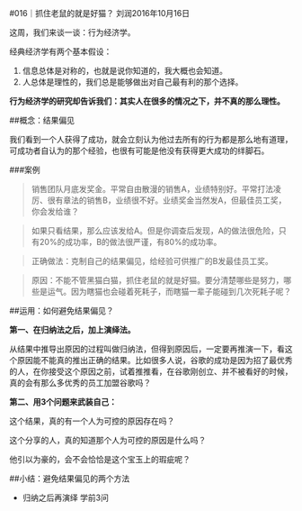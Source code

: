 #016｜抓住老鼠的就是好猫？
刘润2016年10月16日

这周，我们来谈一谈：行为经济学。

经典经济学有两个基本假设：

1. 信息总体是对称的，也就是说你知道的，我大概也会知道。
2. 人总体是理性的，我们总是能够做出对自己最有利的那个选择。

**行为经济学的研究却告诉我们：其实人在很多的情况之下，并不真的那么理性。**

##概念：结果偏见

我们看到一个人获得了成功，就会立刻认为他过去所有的行为都是那么地有道理，可成功者自认为的那个经验，也很有可能是他没有获得更大成功的绊脚石。

###案例

>销售团队月底发奖金。平常自由散漫的销售A，业绩特别好。平常打法凌厉、很有章法的销售B，业绩很不好。业绩奖金当然发A，但最佳员工奖，你会发给谁？

>如果只看结果，那么应该发给A。但是你调查后发现，A的做法很危险，只有20%的成功率，B的做法很严谨，有80%的成功率。

>正确做法：克制自己的结果偏见，给经验可供推广的B发最佳员工奖。

>原因：不能不管黑猫白猫，抓住老鼠的就是好猫。要分清楚哪些是努力，哪些是运气。因为瞎猫也会碰着死耗子，而瞎猫一辈子能碰到几次死耗子呢？

##运用：如何避免结果偏见？

**第一、在归纳法之后，加上演绎法。**

从结果中推导出原因的过程叫做归纳法，但得到原因后，一定要再推演一下，看这个原因能不能真的推出正确的结果。比如很多人说，谷歌的成功是因为招了最优秀的人，在你接受这个原因之前，试着推推看，在谷歌刚创立、并不被看好的时候，真的会有那么多优秀的员工加盟谷歌吗？

**第二、用3个问题来武装自己：**

这个结果，真的有一个人为可控的原因存在吗？

这个分享的人，真的知道那个人为可控的原因是什么吗？

他引以为豪的，会不会恰恰是这个宝玉上的瑕疵呢？

##小结：避免结果偏见的两个方法
- 归纳之后再演绎
学前3问